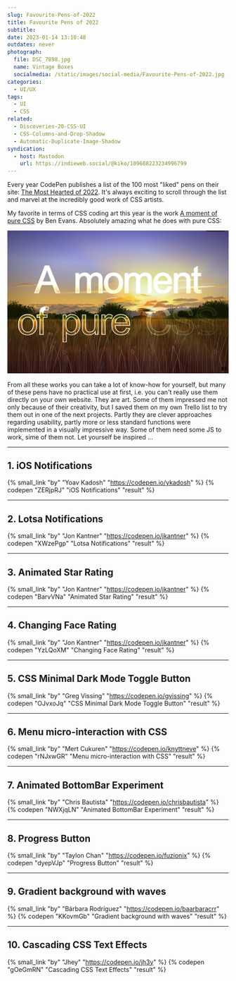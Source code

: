 ```yaml
---
slug: Favourite-Pens-of-2022
title: Favourite Pens of 2022
subtitle:
date: 2023-01-14 13:10:48
outdates: never
photograph:
  file: DSC_7898.jpg
  name: Vintage Boxes
  socialmedia: /static/images/social-media/Favourite-Pens-of-2022.jpg
categories:
  - UI/UX
tags:
  - UI
  - CSS
related:
  - Discoveries-20-CSS-UI
  - CSS-Columns-and-Drop-Shadow
  - Automatic-Duplicate-Image-Shadow
syndication:
  - host: Mastodon
    url: https://indieweb.social/@kiko/109688223234996799
---
```


Every year CodePen publishes a list of the 100 most "liked" pens on their site: [The Most Hearted of 2022](https://codepen.io/2022/popular/). It's always exciting to scroll through the list and marvel at the incredibly good work of CSS artists. 

My favorite in terms of CSS coding art this year is the work [A moment of pure CSS](https://codepen.io/ivorjetski/pen/yLjeqgb) by Ben Evans. Absolutely amazing what he does with pure CSS:

![Really ... no image involved!](Favourite-Pens-of-2022/a-moment-of-pure-css.png)

From all these works you can take a lot of know-how for yourself, but many of these pens have no practical use at first, i.e. you can't really use them directly on your own website. They are art. Some of them impressed me not only because of their creativity, but I saved them on my own Trello list to try them out in one of the next projects. Partly they are clever approaches regarding usability, partly more or less standard functions were implemented in a visually impressive way. Some of them need some JS to work, sime of them not. Let yourself be inspired ...

<!-- more -->

---

## 1. iOS Notifications 

{% small_link "by" "Yoav Kadosh" "https://codepen.io/ykadosh" %}
{% codepen "ZERjpRJ" "iOS Notifications" "result" %}

---

## 2. Lotsa Notifications

{% small_link "by" "Jon Kantner" "https://codepen.io/jkantner" %}
{% codepen "XWzePgp" "Lotsa Notifications" "result" %}

---

## 3. Animated Star Rating

{% small_link "by" "Jon Kantner" "https://codepen.io/jkantner" %}
{% codepen "BarvVNa" "Animated Star Rating" "result" %}

---

## 4. Changing Face Rating

{% small_link "by" "Jon Kantner" "https://codepen.io/jkantner" %}
{% codepen "YzLQoXM" "Changing Face Rating" "result" %}

---

## 5. CSS Minimal Dark Mode Toggle Button

{% small_link "by" "Greg Vissing" "https://codepen.io/gvissing" %}
{% codepen "OJvxoJq" "CSS Minimal Dark Mode Toggle Button" "result" %}

---

## 6. Menu micro-interaction with CSS

{% small_link "by" "Mert Cukuren" "https://codepen.io/knyttneve" %}
{% codepen "rNJxwGR" "Menu micro-interaction with CSS" "result" %}

---

## 7. Animated BottomBar Experiment

{% small_link "by" "Chris Bautista" "https://codepen.io/chrisbautista" %}
{% codepen "NWXjqLN" "Animated BottomBar Experiment" "result" %}

---

## 8. Progress Button

{% small_link "by" "Taylon Chan" "https://codepen.io/fuzionix" %}
{% codepen "dyepVJp" "Progress Button" "result" %}

---

## 9. Gradient background with waves

{% small_link "by" "Bárbara Rodríguez" "https://codepen.io/baarbaracrr" %}
{% codepen "KKovmGb" "Gradient background with waves" "result" %}

---

## 10. Cascading CSS Text Effects

{% small_link "by" "Jhey" "https://codepen.io/jh3y" %}
{% codepen "gOeGmRN" "Cascading CSS Text Effects" "result" %}
